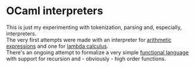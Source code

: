 # OCaml interpreters

This is just my experimenting with tokenization, parsing and, especially, interpreters.  
The very first attempts were made with an interpreter for [arithmetic expressions](arithmetic-expression-interpreter/README.ipynb) and one for [lambda calculus](lambda-calculus-interpreter/README.ipynb).  
There's an ongoing attempt to formalize a very simple [functional language](functional-language/README.ipynb) with support for recursion and - obviously - high order functions.
